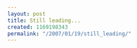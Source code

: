 ```yaml
---
layout: post
title: Still leading...
created: 1169198343
permalink: "/2007/01/19/still_leading/"
---
```


